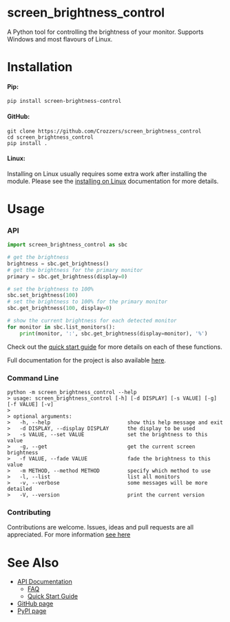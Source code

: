 # screen_brightness_control
A Python tool for controlling the brightness of your monitor. Supports Windows and most flavours of Linux.

# Installation
#### Pip:
`pip install screen-brightness-control`

#### GitHub:
```
git clone https://github.com/Crozzers/screen_brightness_control
cd screen_brightness_control
pip install .
```

#### Linux:
Installing on Linux usually requires some extra work after installing the module.
Please see the [installing on Linux](https://crozzers.github.io/screen_brightness_control/extras/Installing%20On%20Linux.html) documentation for more details.


# Usage

### API

```python
import screen_brightness_control as sbc

# get the brightness
brightness = sbc.get_brightness()
# get the brightness for the primary monitor
primary = sbc.get_brightness(display=0)

# set the brightness to 100%
sbc.set_brightness(100)
# set the brightness to 100% for the primary monitor
sbc.get_brightness(100, display=0)

# show the current brightness for each detected monitor
for monitor in sbc.list_monitors():
    print(monitor, ':', sbc.get_brightness(display=monitor), '%')
```

Check out the [quick start guide](https://crozzers.github.io/screen_brightness_control/extras/Quick%20Start%20Guide.html) for more details on each of these functions.

Full documentation for the project is also available [here](https://crozzers.github.io/screen_brightness_control).

### Command Line

```
python -m screen_brightness_control --help
> usage: screen_brightness_control [-h] [-d DISPLAY] [-s VALUE] [-g] [-f VALUE] [-v]
>
> optional arguments:
>   -h, --help                         show this help message and exit
>   -d DISPLAY, --display DISPLAY      the display to be used
>   -s VALUE, --set VALUE              set the brightness to this value
>   -g, --get                          get the current screen brightness
>   -f VALUE, --fade VALUE             fade the brightness to this value
>   -m METHOD, --method METHOD         specify which method to use
>   -l, --list                         list all monitors
>   -v, --verbose                      some messages will be more detailed
>   -V, --version                      print the current version
```
### Contributing
Contributions are welcome. Issues, ideas and pull requests are all appreciated. For more information [see here](https://github.com/Crozzers/screen_brightness_control/blob/main/CONTRIBUTING.md)

# See Also
* [API Documentation](https://crozzers.github.io/screen_brightness_control)
    * [FAQ](https://crozzers.github.io/screen_brightness_control/extras/FAQ.html)
    * [Quick Start Guide](https://crozzers.github.io/screen_brightness_control/extras/Quick%20Start%20Guide.html)
* [GitHub page](https://github.com/Crozzers/screen_brightness_control)
* [PyPI page](https://pypi.org/project/screen-brightness-control/)
